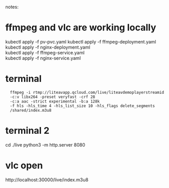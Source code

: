 notes:



# ffmpeg and vlc are working locally

kubectl apply -f pv-pvc.yaml
kubectl apply -f ffmpeg-deployment.yaml\
kubectl apply -f nginx-deployment.yaml\
kubectl apply -f ffmpeg-service.yaml\
kubectl apply -f nginx-service.yaml

# terminal
      ffmpeg -i rtmp://liteavapp.qcloud.com/live/liteavdemoplayerstreamid
      -c:v libx264 -preset veryfast -crf 28
      -c:a aac -strict experimental -b:a 128k
      -f hls -hls_time 4 -hls_list_size 10 -hls_flags delete_segments
      /shared/index.m3u8

# terminal 2
cd ./live
python3 -m http.server 8080

# vlc open
http://localhost:30000/live/index.m3u8 
